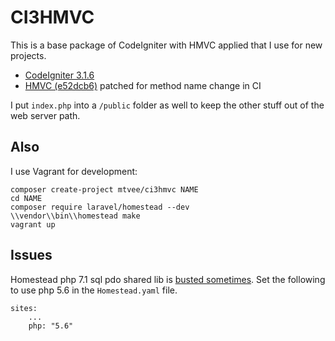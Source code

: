 CI3HMVC
=======

This is a base package of CodeIgniter with HMVC applied that I use for new projects.

- [CodeIgniter 3.1.6](http://codeigniter.com)
- [HMVC (e52dcb6)](http://bitbucket.org) patched for method name change in CI

I put `index.php` into a `/public` folder as well to keep the other stuff out of the web server path.

Also
----

I use Vagrant for development:

    composer create-project mtvee/ci3hmvc NAME
    cd NAME
    composer require laravel/homestead --dev
    \\vendor\\bin\\homestead make
    vagrant up

Issues
------

Homestead php 7.1 sql pdo shared lib is [busted sometimes](https://github.com/laravel/homestead/issues/715). Set the following to use php 5.6 in the `Homestead.yaml` file.
    
    sites:
        ...
        php: "5.6"

